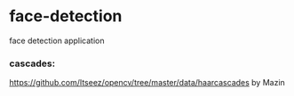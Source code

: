# face-detection
face detection application
### cascades:
https://github.com/Itseez/opencv/tree/master/data/haarcascades
by Mazin
